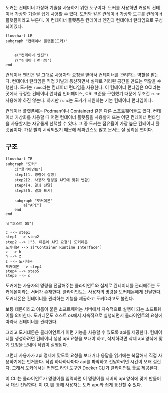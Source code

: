 도커는 컨테이너 가상화 기술을 사용하기 위한 도구이다. 도커를 사용하면 커널의 컨테이너 가상화 기술을 쉽게 사용할 수 있다. 도커와 같은 컨테이너 가상화 도구를 컨테이너 플랫폼이라고 부른다. 이 컨테이너 플랫폼은 컨테이너 엔진과 컨테이너 런타임으로 구성되어있다.

```mermaid
flowchart LR
subgraph "컨테이너 플랫폼(도커)"


	e("컨테이너 엔진")
	r("컨테이너 런타임")
end
```

컨테이너 엔진은 말 그대로 사용자의 요청을 받아서 컨테이너를 관리하는 역할을 맡는다. 컨테이너 런타임은 직접 커널과 통신하면서 실제로 격리된 공간을 만드는 역할을 수행한다. 도커는 `runc`라는 컨테이너 런타임을 사용한다. 이 컨테이너 런타임은 OCI라는 곳에서 규정한 컨테이너 런타임 인터페이스, CRI 표준을 구현했기 때문에 무조건 `runc`사용해야 하진 않는다. 하지만 `runc`는 도커가 지원하는 기본 컨테이너 런타임이다.

컨테이너 플랫폼에는 Podman이나 Containerd 같은 다른 소프트웨어들도 있다. 컨테이너 가상화를 사용할 때 어떤 컨테이너 플랫폼을 사용할지 또는 어떤 컨테이너 런타임을 사용할지는 자유롭게 선택할 수 있다. 그 중 도커는 점유율이 가장 높은 컨테이너 플랫폼이다. 가장 빨리 시작되었기 때문에 레퍼런스도 많고 문서도 잘 정리된 편이다.

## 구조
```mermaid
flowchart TB
subgraph "도커"
    c["클라이언트"]
    step1[1. 명령어 실행]
    step2[2. 사용자 명령을 API에 맞춰 변환]
    step4[4. 결과 전달]
    step5[5. 결과 표시]

    subgraph "도커데몬"
        a["API"]
    end
end

h["호스트 OS"]

c --> step1
step1 --> step2
step2 --> |"3. 데몬에 API 요청"| 도커데몬
도커데몬 --> z["Container Runtime Interface"]
z --> h
h --> z
z --> 도커데몬
도커데몬 --> step4
step4 --> step5
step5 --> c
```

도커에는 사용자의 명령을 전달해주는 클라이언트와 실제로 컨테이너를 관리해주는 도커데몬이라는 서버가 존재한다. 클라이언트는 사용자의 명령을 도커데몬에게 전달한다. 도커데몬은 컨테이너를 관리하는 기능을 제공하고 도커D라고도 불린다.

보통 데몬이라고 이름이 붙은 소프트웨어는 서버에서 지속적으로 실행이 되는 소프트웨어를 의미한다. 도커데몬도 호스트 os에서 지속적으로 실행되면서 클라이언트의 요청에 따라서 컨테이너를 관리한다. 

그리고 도커데몬은 클라이언트가 이런 기능을 사용할 수 있도록 api를 제공한다. 컨테이너를 생성하려면 컨테이너 생성 api 요청을 보내야 하고, 삭제하려면 삭제 api 양식에 맞게 요청을 보내야 작업이 실행된다. 

그런데 사용자가 api 명세에 맞도록 요청을 보내거나 응답을 읽기에는 복잡해서 직접 사용하기에는 번거롭다. 작업 하나하나마다 api를 파악하고 전달하려면 시간이 오래 걸린다. 그래서 도커에서는 커맨드 라인 도구인 Docker CLI가 클라이언트 툴로 제공된다. 

이 CLI는 클라이언트가 명령어를 입력하면 이 명령어를 서버의 api 양식에 맞게 만들어서 대신 전달한다. 이 CLI를 통해 사용자는 도커 apu와 쉽게 통신할 수 있다.

